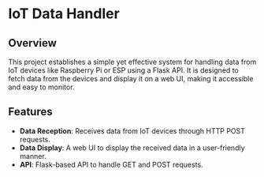 # IoT Data Handler

## Overview
This project establishes a simple yet effective system for handling data from IoT devices like Raspberry Pi or ESP using a Flask API. It is designed to fetch data from the devices and display it on a web UI, making it accessible and easy to monitor.

## Features
- **Data Reception**: Receives data from IoT devices through HTTP POST requests.
- **Data Display**: A web UI to display the received data in a user-friendly manner.
- **API**: Flask-based API to handle GET and POST requests.
